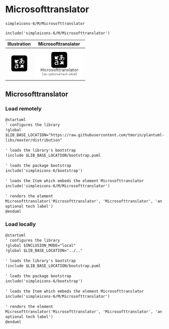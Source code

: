 # Microsofttranslator


```text
simpleicons-6/M/Microsofttranslator
```

```text
include('simpleicons-6/M/Microsofttranslator')
```



| Illustration | Microsofttranslator |
| :---: | :---: |
| ![illustration for Illustration](../../simpleicons-6/M/Microsofttranslator.png) | ![illustration for Microsofttranslator](../../simpleicons-6/M/Microsofttranslator.Local.png) |




## Microsofttranslator

### Load remotely
```plantuml
@startuml
' configures the library
!global $LIB_BASE_LOCATION="https://raw.githubusercontent.com/tmorin/plantuml-libs/master/distribution"

' loads the library's bootstrap
!include $LIB_BASE_LOCATION/bootstrap.puml

' loads the package bootstrap
include('simpleicons-6/bootstrap')

' loads the Item which embeds the element Microsofttranslator
include('simpleicons-6/M/Microsofttranslator')

' renders the element
Microsofttranslator('Microsofttranslator', 'Microsofttranslator', 'an optional tech label')
@enduml
```

### Load locally
```plantuml
@startuml
' configures the library
!global $INCLUSION_MODE="local"
!global $LIB_BASE_LOCATION="../.."

' loads the library's bootstrap
!include $LIB_BASE_LOCATION/bootstrap.puml

' loads the package bootstrap
include('simpleicons-6/bootstrap')

' loads the Item which embeds the element Microsofttranslator
include('simpleicons-6/M/Microsofttranslator')

' renders the element
Microsofttranslator('Microsofttranslator', 'Microsofttranslator', 'an optional tech label')
@enduml
```

